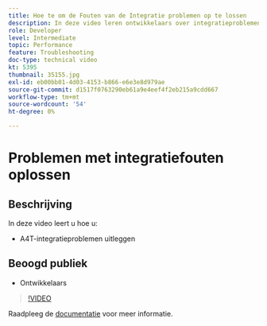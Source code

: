 ```yaml
---
title: Hoe te om de Fouten van de Integratie problemen op te lossen
description: In deze video leren ontwikkelaars over integratieproblemen met A4T.
role: Developer
level: Intermediate
topic: Performance
feature: Troubleshooting
doc-type: technical video
kt: 5395
thumbnail: 35155.jpg
exl-id: eb00bb01-4d03-4153-b866-e6e3e8d979ae
source-git-commit: d1517f0763290eb61a9e4eef4f2eb215a9cdd667
workflow-type: tm+mt
source-wordcount: '54'
ht-degree: 0%

---
```


# Problemen met integratiefouten oplossen

## Beschrijving

In deze video leert u hoe u:

* A4T-integratieproblemen uitleggen

## Beoogd publiek

* Ontwikkelaars

>[!VIDEO](https://video.tv.adobe.com/v/35155/?quality=12)

Raadpleeg de [documentatie](https://experienceleague.adobe.com/docs/target/using/integrate/a4t/troubleshoot-a4t/a4t-troubleshooting.html?lang=en) voor meer informatie.
